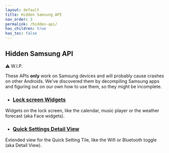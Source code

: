 ```yaml
---
layout: default
title: Hidden Samsung API
nav_order: 3
permalink: /hidden-api/
has_children: true
has_toc: false
---
```


## Hidden Samsung API

:warning: W.I.P.

These APIs **only** work on Samsung devices and will probably cause crashes on other Androids. We've discovered them by decompiling Samsung apps and figuring out on our own how to use them, so they might be incomplete.

- ### [Lock screen Widgets](lock_screen_widgets.md)
Widgets on the lock screen, like the calendar, music player or the weather forecast (aka Face widgets).

- ### [Quick Settings Detail View](qs_detail_view.md)
Extended view for the Quick Setting Tile, like the Wifi or Bluetooth toggle (aka Detail View).